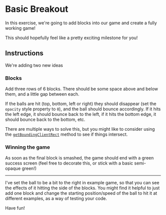 # Basic Breakout

In this exercise, we're going to add blocks into our game and create a fully working game!

This should hopefully feel like a pretty exciting milestone for you!

## Instructions

We're adding two new ideas

### Blocks

Add three rows of 6 blocks. There should be some space above and below them, and a little gap between each.

If the balls are hit (top, bottom, left or right) they should disappear (set the `opacity` style property to `0`), and the ball should bounce accordingly. If it hits the left edge, it should bounce back to the left, if it hits the bottom edge, it should bounce back to the bottom, etc.

There are multiple ways to solve this, but you might like to consider using the [`getBoundingClientRect`](https://developer.mozilla.org/en-US/docs/Web/API/Element/getBoundingClientRect) method to see if things intersect.

### Winning the game

As soon as the final block is smashed, the game should end with a green success screen (feel free to decorate this, or stick with a basic semi-opaque green!)

---

I've set the ball to be a bit to the right in example game, so that you can see the effects of it hitting the side of the blocks. You might find it helpful to just add one block and change the starting position/speed of the ball to hit it at different examples, as a way of testing your code.

Have fun!
